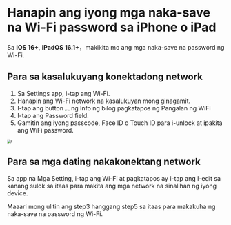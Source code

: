 # Hanapin ang iyong mga naka-save na Wi-Fi password sa iPhone o iPad

Sa **iOS 16+**, **iPadOS 16.1+**，makikita mo ang mga naka-save na password ng Wi-Fi.

## Para sa kasalukuyang konektadong network

1. Sa Settings app, i-tap ang Wi-Fi.
2. Hanapin ang Wi-Fi network na kasalukuyan mong ginagamit.
3. I-tap ang  button <img src="https://support.apple.com/library/content/dam/edam/applecare/images/en_US/iOS/ios-16-info-circle-blue-hollow.png" alt="img" style="zoom:25%;" /> ng Info ng bilog pagkatapos ng Pangalan ng WiFi 
4. I-tap ang Password field.
5. Gamitin ang iyong passcode, Face ID o Touch ID para i-unlock at ipakita ang WiFi password.

<img src="https://support.apple.com/library/content/dam/edam/applecare/images/en_US/iOS/ios-16-iphone-14-pro-wifi-name-more-info-password-on-tap.png" alt="P" style="zoom:50%;" />



## Para sa mga dating nakakonektang network

Sa app na Mga Setting, i-tap ang Wi-Fi at pagkatapos ay i-tap ang I-edit sa kanang sulok sa itaas para makita ang mga network na sinalihan ng iyong device.

Maaari mong ulitin ang step3 hanggang step5 sa itaas para makakuha ng naka-save na password ng Wi-Fi.







